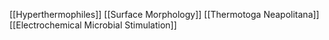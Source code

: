 [[Hyperthermophiles]]
[[Surface Morphology]]
[[Thermotoga Neapolitana]]
[[Electrochemical Microbial Stimulation]]
